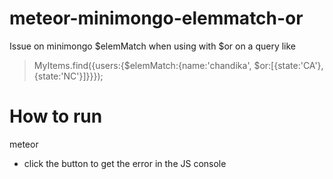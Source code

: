 meteor-minimongo-elemmatch-or
=============================

Issue on minimongo $elemMatch when using with $or on a query like 
> MyItems.find({users:{$elemMatch:{name:'chandika', $or:[{state:'CA'}, {state:'NC'}]}}}); 

How to run
=====
meteor
- click the button to get the error in the JS console


